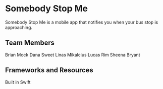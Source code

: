 # Somebody Stop Me

Somebody Stop Me is a mobile app that notifies you when your bus stop is approaching.

## Team Members

Brian Mock
Dana Sweet
Linas Mikalcius
Lucas Rim
Sheena Bryant

## Frameworks and Resources

Built in Swift
